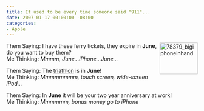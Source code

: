 ```yaml
---
title: It used to be every time someone said "911"...
date: 2007-01-17 00:00:00 -08:00
categories:
- Apple
---
```


<p><a href="http://torrez.typepad.com/photos/uncategorized/78379_bigiphoneinhand.jpg"><img width="100" height="83" border="0" src="http://notes.torrez.org/images/78379_bigiphoneinhand.jpg" title="78379_bigiphoneinhand" alt="78379_bigiphoneinhand" style="margin: 0px 0px 5px 5px; float: right;" /></a>

Them Saying: I have these ferry tickets, they expire in <strong>June</strong>, do you want to buy them?<br />
Me Thinking: <em>Mmmm, June...iPhone...June...</em><br />
</p>
<p>
Them Saying: The <a href="http://www.tricalifornia.com/alcatraz/2007/">triathlon</a> is in <strong>June</strong>!<br />
Me Thinking: <em>Mmmmmmmm, touch screen, wide-screen iPod...</em>
</p>
<p>
Them Saying: In <strong>June</strong> it will be your two year anniversary at work!<br />
Me Thinking: <em>Mmmmmm, bonus money go to iPhone</em>
</p>
